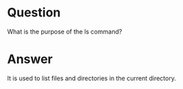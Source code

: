 # Question

What is the purpose of the ls command?

# Answer

It is used to list files and directories in the current directory.